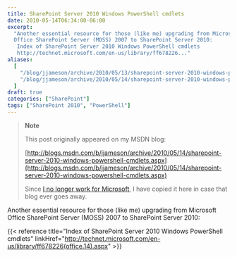 ```yaml
---
title: SharePoint Server 2010 Windows PowerShell cmdlets
date: 2010-05-14T06:34:00-06:00
excerpt:
  "Another essential resource for those (like me) upgrading from Microsoft
  Office SharePoint Server (MOSS) 2007 to SharePoint Server 2010: 
   Index of SharePoint Server 2010 Windows PowerShell cmdlets 
   http://technet.microsoft.com/en-us/library/ff678226..."
aliases:
  [
    "/blog/jjameson/archive/2010/05/13/sharepoint-server-2010-windows-powershell-cmdlets.aspx",
    "/blog/jjameson/archive/2010/05/14/sharepoint-server-2010-windows-powershell-cmdlets.aspx",
  ]
draft: true
categories: ["SharePoint"]
tags: ["SharePoint 2010", "PowerShell"]
---
```


> **Note**
>
> This post originally appeared on my MSDN blog:
>
> [http://blogs.msdn.com/b/jjameson/archive/2010/05/14/sharepoint-server-2010-windows-powershell-cmdlets.aspx](http://blogs.msdn.com/b/jjameson/archive/2010/05/14/sharepoint-server-2010-windows-powershell-cmdlets.aspx)
>
> Since
> [I no longer work for Microsoft](/blog/jjameson/2011/09/02/last-day-with-microsoft),
> I have copied it here in case that blog ever goes away.

Another essential resource for those (like me) upgrading from Microsoft Office
SharePoint Server (MOSS) 2007 to SharePoint Server 2010:

{{< reference title="Index of SharePoint Server 2010 Windows PowerShell cmdlets"
linkHref="http://technet.microsoft.com/en-us/library/ff678226(office.14).aspx" >}}
